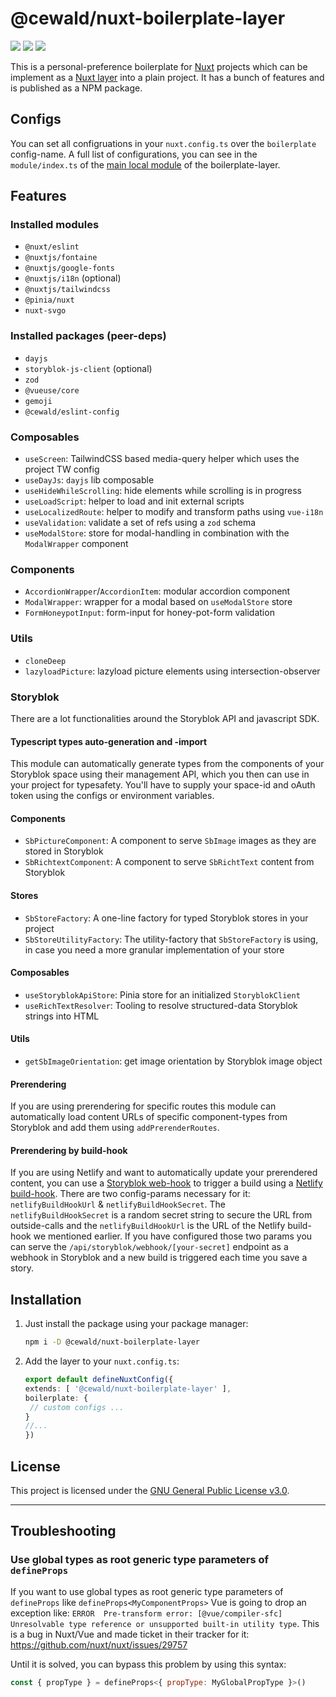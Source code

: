 # @cewald/nuxt-boilerplate-layer

[![](https://github.com/cewald/nuxt-boilerplate-layer/actions/workflows/release.yml/badge.svg)](https://github.com/cewald/nuxt-boilerplate-layer/actions/workflows/release.yml)
[![](https://img.shields.io/npm/v/@cewald/nuxt-boilerplate-layer/latest.svg)](https://npmjs.com/package/@cewald/nuxt-boilerplate-layer)
[![](https://img.shields.io/npm/dt/@cewald/nuxt-boilerplate-layer.svg)](https://npmjs.com/package/@cewald/nuxt-boilerplate-layer)

This is a personal-preference boilerplate for [Nuxt](https://nuxt.com/) projects which can be implement as a [Nuxt layer](https://nuxt.com/docs/getting-started/layers) into a plain project. It has a bunch of features and is published as a NPM package.

## Configs

You can set all configruations in your `nuxt.config.ts` over the `boilerplate` config-name. A full list of configurations, you can see in the `module/index.ts` of the [main local module](https://github.com/cewald/nuxt-boilerplate-layer/blob/main/src/modules/boilerplate/index.ts) of the boilerplate-layer.

## Features

### Installed modules

* `@nuxt/eslint`
* `@nuxtjs/fontaine`
* `@nuxtjs/google-fonts`
* `@nuxtjs/i18n` (optional)
* `@nuxtjs/tailwindcss`
* `@pinia/nuxt`
* `nuxt-svgo`

### Installed packages (peer-deps)

* `dayjs`
* `storyblok-js-client` (optional)
* `zod`
* `@vueuse/core`
* `gemoji`
* `@cewald/eslint-config`

### Composables

* `useScreen`: TailwindCSS based media-query helper which uses the project TW config
* `useDayJs`: `dayjs` lib composable
* `useHideWhileScrolling`: hide elements while scrolling is in progress
* `useLoadScript`: helper to load and init external scripts
* `useLocalizedRoute`: helper to modify and transform paths using `vue-i18n`
* `useValidation`: validate a set of refs using a `zod` schema
* `useModalStore`: store for modal-handling in combination with the `ModalWrapper` component

### Components

* `AccordionWrapper`/`AccordionItem`: modular accordion component
* `ModalWrapper`: wrapper for a modal based on `useModalStore` store
* `FormHoneypotInput`: form-input for honey-pot-form validation

### Utils

* `cloneDeep`
* `lazyloadPicture`: lazyload picture elements using intersection-observer

### Storyblok

There are a lot functionalities around the Storyblok API and javascript SDK.

#### Typescript types auto-generation and -import

This module can automatically generate types from the components of your Storyblok space using their management API, which you then can use in your project for typesafety. You'll have to supply your space-id and oAuth token using the configs or environment variables.

#### Components

* `SbPictureComponent`: A component to serve `SbImage` images as they are stored in Storyblok
* `SbRichtextComponent`: A component to serve `SbRichtText` content from Storyblok

#### Stores

* `SbStoreFactory`: A one-line factory for typed Storyblok stores in your project
* `SbStoreUtilityFactory`: The utility-factory that `SbStoreFactory` is using, in case you need a more granular implementation of your store

#### Composables

* `useStoryblokApiStore`: Pinia store for an initialized `StoryblokClient`
* `useRichTextResolver`: Tooling to resolve structured-data Storyblok strings into HTML

#### Utils

* `getSbImageOrientation`: get image orientation by Storyblok image object

#### Prerendering

If you are using prerendering for specific routes this module can automatically load content URLs of specific component-types from Storyblok and add them using `addPrerenderRoutes`.

#### Prerendering by build-hook

If you are using Netlify and want to automatically update your prerendered content, you can use a [Storyblok web-hook](https://www.storyblok.com/docs/guide/in-depth/webhooks) to trigger a build using a [Netlify build-hook](https://docs.netlify.com/configure-builds/build-hooks/). There are two config-params necessary for it: `netlifyBuildHookUrl` & `netlifyBuildHookSecret`. The `netlifyBuildHookSecret` is a random secret string to secure the URL from outside-calls and the `netlifyBuildHookUrl` is the URL of the Netlify build-hook we mentioned earlier. If you have configured those two params you can serve the `/api/storyblok/webhook/[your-secret]` endpoint as a webhook in Storyblok and a new build is triggered each time you save a story.

## Installation

1. Just install the package using your package manager:
   ```sh
   npm i -D @cewald/nuxt-boilerplate-layer
   ```
1. Add the layer to your `nuxt.config.ts`:
   ```ts
   export default defineNuxtConfig({
   extends: [ '@cewald/nuxt-boilerplate-layer' ],
   boilerplate: {
    // custom configs ...
   }
   //...
   })
   ```

## License

This project is licensed under the [GNU General Public License v3.0](LICENSE).

---

## Troubleshooting

### Use global types as root generic type parameters of `defineProps`

If you want to use global types as root generic type parameters of `defineProps` like `defineProps<MyComponentProps>` Vue is going to drop an exception like: `ERROR  Pre-transform error: [@vue/compiler-sfc] Unresolvable type reference or unsupported built-in utility type`. This is a bug in Nuxt/Vue and made ticket in their tracker for it: https://github.com/nuxt/nuxt/issues/29757

Until it is solved, you can bypass this problem by using this syntax:
```js
const { propType } = defineProps<{ propType: MyGlobalPropType }>()
```
